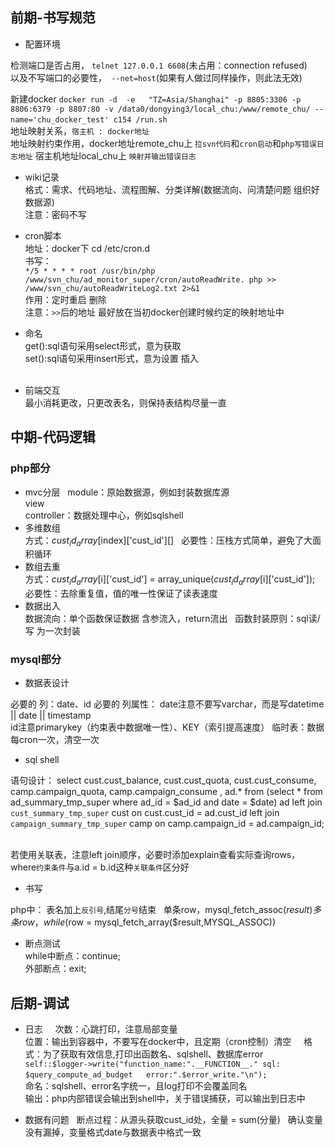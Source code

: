 ## 前期-书写规范  

* 配置环境 
  
检测端口是否占用， `telnet 127.0.0.1 6608`(未占用：connection refused)  
以及不写端口的必要性，` --net=host`(如果有人做过同样操作，则此法无效)  

新建docker
`docker run -d  -e   "TZ=Asia/Shanghai" -p 8805:3306 -p 8806:6379 -p 8807:80 -v /data0/dongying3/local_chu:/www/remote_chu/ --name='chu_docker_test' c154 /run.sh`    
地址映射关系，`宿主机 : docker地址`  
地址映射约束作用，docker地址remote_chu上 `拉svn代码`和`cron启动`和`php写错误日志地址` 宿主机地址local_chu上 `映射并输出错误日志`  

* wiki记录    
格式：需求、代码地址、流程图解、分类详解(数据流向、问清楚问题 组织好数据源)  
注意：密码不写   

* cron脚本   
地址：docker下 cd /etc/cron.d  
书写：  
`*/5 * * * * root /usr/bin/php  /www/svn_chu/ad_monitor_super/cron/autoReadWrite.
php >> /www/svn_chu/autoReadWriteLog2.txt 2>&1`    
作用：定时重启 删除    
注意：`>>`后的地址 最好放在当初docker创建时候约定的映射地址中    

* 命名    
get():sql语句采用select形式，意为获取  
set():sql语句采用insert形式，意为设置 插入  
  
* 前端交互   
最小消耗更改，只更改表名，则保持表结构尽量一直  


## 中期-代码逻辑  
 
### php部分  
* mvc分层  
module：原始数据源，例如封装数据库源  
view   
controller：数据处理中心，例如sqlshell   
* 多维数组    
方式：$cust_id_array[$index]['cust_id'][]  
必要性：压栈方式简单，避免了大面积循环  
* 数组去重  
方式：$cust_id_array[$i]['cust_id'] = array_unique($cust_id_array[$i]['cust_id']);  
必要性：去除重复值，值的唯一性保证了读表速度    
* 数据出入    
数据流向：单个函数保证数据 含参流入，return流出  
函数封装原则：sql读/写 为一次封装  


### mysql部分    

* 数据表设计    

必要的 列：date、id
必要的 列属性：
date注意不要写varchar，而是写datetime || date || timestamp   
id注意primarykey（约束表中数据唯一性）、KEY（索引提高速度）
临时表：数据每cron一次，清空一次  

* sql shell  

语句设计：
select cust.cust_balance, cust.cust_quota, cust.cust_consume, camp.campaign_quota, camp.campaign_consume , ad.* from (select * from ad_summary_tmp_super where ad_id = $ad_id and date = $date) ad left join `cust_summary_tmp_super` cust on cust.cust_id = ad.cust_id left join `campaign_summary_tmp_super` camp on camp.campaign_id = ad.campaign_id;  

若使用关联表，注意left join顺序，必要时添加explain查看实际查询rows，where`约束条件`与a.id = b.id这种`关联条件`区分好  

* 书写 

php中：
表名加上`反引号`,结尾`分号`结束   
单条row，mysql_fetch_assoc($result)  
多条row，while($row = mysql_fetch_array($result,MYSQL_ASSOC))  


* 断点测试  
while中断点：continue;  
外部断点：exit; 


## 后期-调试

* 日志     
次数：心跳打印，注意局部变量  
位置：输出到容器中，不要写在docker中，且定期（cron控制）清空    
格式：为了获取有效信息,打印出函数名、sqlshell、数据库error  
`self::$logger->write("function_name:".__FUNCTION__." sql: $query_compute_ad_budget   error:".$error_write."\n");`    
命名：sqlshell、error名字统一，且log打印不会覆盖同名    
输出：php内部错误会输出到shell中，关于错误捕获，可以输出到日志中    

* 数据有问题  
断点过程：从源头获取cust_id处，全量 = sum(分量)  
确认变量没有漏掉，变量格式date与数据表中格式一致  











